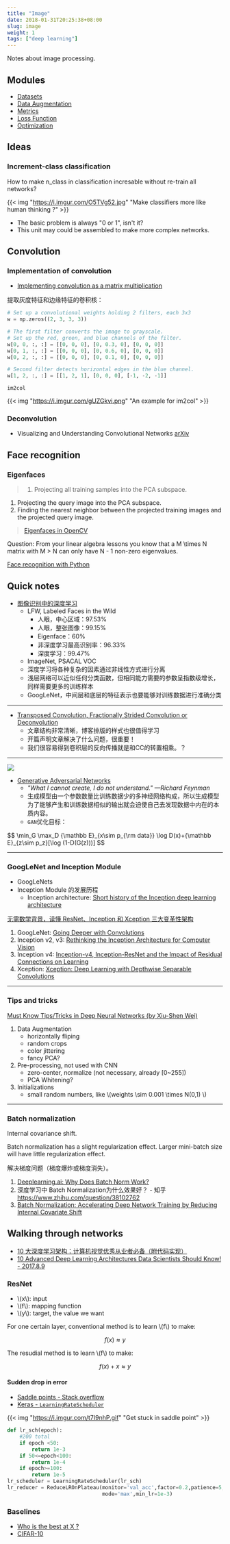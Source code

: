 ```yaml
---
title: "Image"
date: 2018-01-31T20:25:38+08:00
slug: image
weight: 1
tags: ["deep learning"]
---
```


Notes about image processing.

## Modules

- [Datasets](/note/tech/ml/datasets)
- [Data Augmentation](/note/tech/ml/augmentation)
- [Metrics](/note/tech/ml/metrics)
- [Loss Function](/note/tech/ml/loss)
- [Optimization](/note/tech/ml/optimization)

## Ideas

### Increment-class classification

How to make n\_class in classification incresable without re-train all networks?

{{< img "https://i.imgur.com/O5TVg52.jpg" "Make classifiers more like human thinking ?" >}}

- The basic problem is always "0 or 1", isn't it?
- This unit may could be assembled to make more complex networks.

<!--more-->

## Convolution

### Implementation of convolution

- [Implementing convolution as a matrix multiplication](https://buptldy.github.io/2016/10/01/2016-10-01-im2col/)

提取灰度特征和边缘特征的卷积核：

``` py
# Set up a convolutional weights holding 2 filters, each 3x3
w = np.zeros((2, 3, 3, 3))

# The first filter converts the image to grayscale.
# Set up the red, green, and blue channels of the filter.
w[0, 0, :, :] = [[0, 0, 0], [0, 0.3, 0], [0, 0, 0]]
w[0, 1, :, :] = [[0, 0, 0], [0, 0.6, 0], [0, 0, 0]]
w[0, 2, :, :] = [[0, 0, 0], [0, 0.1, 0], [0, 0, 0]]

# Second filter detects horizontal edges in the blue channel.
w[1, 2, :, :] = [[1, 2, 1], [0, 0, 0], [-1, -2, -1]]
```

`im2col`

{{< img "https://i.imgur.com/gUZGkvi.png" "An example for im2col" >}}


### Deconvolution

- Visualizing and Understanding Convolutional Networks [arXiv](https://arxiv.org/pdf/1311.2901.pdf)

## Face recognition

### Eigenfaces

>1. Projecting all training samples into the PCA subspace.
1. Projecting the query image into the PCA subspace.
1. Finding the nearest neighbor between the projected training images and the projected query image.
>
> [Eigenfaces in OpenCV](https://docs.opencv.org/2.4/modules/contrib/doc/facerec/facerec_tutorial.html#eigenfaces-in-opencv)

Question: From your linear algebra lessons you know that a M \times N matrix with M > N can only have N - 1 non-zero eigenvalues.

[Face recognition with Python](https://github.com/bytefish/facerecognition_guide/blob/master/facerec_python.pdf)

## Quick notes

- [图像识别中的深度学习](http://blog.csdn.net/zhcheng26/article/details/51375135)
    - LFW, Labeled Faces in the Wild
        - 人眼，中心区域：97.53%
        - 人眼，整张图像：99.15%
        - Eigenface：60%
        - 非深度学习最高识别率：96.33%
        - 深度学习：99.47%
    - ImageNet, PSACAL VOC
    - 深度学习将各种复杂的因素通过非线性方式进行分离
    - 浅层网络可以近似任何分类函数，但相同能力需要的参数呈指数级增长，同样需要更多的训练样本
    - GoogLeNet，中间层和底层的特征表示也要能够对训练数据进行准确分类


---

- [Transposed Convolution, Fractionally Strided Convolution or Deconvolution](https://buptldy.github.io/2016/10/29/2016-10-29-deconv/)
    - 文章结构非常清晰，博客排版的样式也很值得学习
    - 开篇声明文章解决了什么问题，很重要！
    - 我们很容易得到卷积层的反向传播就是和CC的转置相乘。？

---

<img class='col-12' src="https://culurciello.github.io/assets/unsup/gan_simple.svg" />

- [Generative Adversarial Networks](https://buptldy.github.io/2016/11/27/2016-11-27-gans/)
    - *"What I cannot create, I do not understand." —Richard Feynman*
    - 生成模型由一个参数数量比训练数据少的多神经网络构成，所以生成模型为了能够产生和训练数据相似的输出就会迫使自己去发现数据中内在的本质内容。
    - `GAN`优化目标：

<div>
$$
\min_G \max_D {\mathbb E}_{x\sim p_{\rm data}} \log D(x)+{\mathbb E}_{z\sim p_z}[\log (1-D(G(z)))]
$$
</div>

---

### GoogLeNet and Inception Module

- GoogLeNets
- Inception Module 的发展历程
    - Inception architecture: [Short history of the Inception deep learning architecture](https://nicolovaligi.com/history-inception-deep-learning-architecture.html)

[无需数学背景，读懂 ResNet、Inception 和 Xception 三大变革性架构](https://www.jiqizhixin.com/articles/2017-08-19-4)

1. GoogLeNet: [Going Deeper with Convolutions](https://arxiv.org/abs/1409.4842)
1. Inception v2, v3: [Rethinking the Inception Architecture for Computer Vision](https://arxiv.org/abs/1512.00567)
1. Inception v4: [Inception-v4, Inception-ResNet and the Impact of Residual Connections on Learning](https://arxiv.org/abs/1602.07261)
1. Xception: [Xception: Deep Learning with Depthwise Separable Convolutions](https://arxiv.org/abs/1610.02357)

---

### Tips and tricks

[Must Know Tips/Tricks in Deep Neural Networks (by Xiu-Shen Wei)](http://lamda.nju.edu.cn/weixs/project/CNNTricks/CNNTricks.html)

1. Data Augmentation
    - horizontally fliping
    - random crops
    - color jittering
    - fancy PCA?
1. Pre-processing, not used with CNN
    - zero-center, normalize (not necessary, already [0~255])
    - PCA Whitening?
1. Initializations
    - small random numbers, like \\(weights \sim 0.001 \times N(0,1) \\)

---

### Batch normalization

Internal covariance shift.

Batch normalization has a slight regularization effect. Larger mini-batch size will have little regularization effect.

解决梯度问题（梯度爆炸或梯度消失）。

1. [Deeplearning.ai: Why Does Batch Norm Work?](https://www.youtube.com/watch?v=nUUqwaxLnWs)
1. 深度学习中 Batch Normalization为什么效果好？ - 知乎 https://www.zhihu.com/question/38102762
1. [Batch Normalization: Accelerating Deep Network Training by Reducing Internal Covariate Shift](https://arxiv.org/abs/1502.03167)

## Walking through networks

- [10 大深度学习架构：计算机视觉优秀从业者必备（附代码实现）](https://www.jiqizhixin.com/articles/2017-08-11-5)
- [10 Advanced Deep Learning Architectures Data Scientists Should Know! - 2017.8.9](https://www.analyticsvidhya.com/blog/2017/08/10-advanced-deep-learning-architectures-data-scientists/)

### ResNet

- \\(x\\): input
- \\(f\\): mapping function
- \\(y\\): target, the value we want

For one certain layer, conventional method is to learn \\(f\\) to make:

$$f(x) \approx y$$

The resudial method is to learn \\(f\\) to make:

$$f(x) + x \approx y$$

#### Sudden drop in error

- [Saddle points - Stack overflow](https://stats.stackexchange.com/a/301041)
- [Keras - `LearningRateScheduler`](https://keras.io/callbacks/#learningratescheduler)

{{< img "https://i.imgur.com/t7I9nhP.gif" "Get stuck in saddle point" >}}

``` py
def lr_sch(epoch):
    #200 total
    if epoch <50:
        return 1e-3
    if 50<=epoch<100:
        return 1e-4
    if epoch>=100:
        return 1e-5
lr_scheduler = LearningRateScheduler(lr_sch)
lr_reducer = ReduceLROnPlateau(monitor='val_acc',factor=0.2,patience=5,
                               mode='max',min_lr=1e-3)
```

### Baselines

- [Who is the best at X ?](http://rodrigob.github.io/are_we_there_yet/build/)
- [CIFAR-10](https://discuss.gluon.ai/t/topic/1545)

